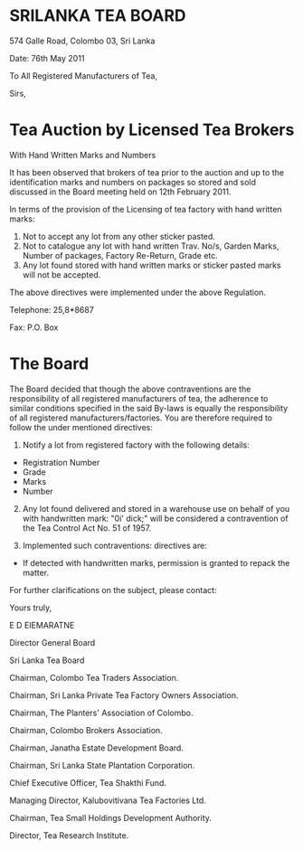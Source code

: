 # SRILANKA TEA BOARD

574 Galle Road, Colombo 03, Sri Lanka

Date: 76th May 2011

To All Registered Manufacturers of Tea,

Sirs,

# Tea Auction by Licensed Tea Brokers

With Hand Written Marks and Numbers

It has been observed that brokers of tea prior to the auction and up to the identification marks and numbers on packages so stored and sold discussed in the Board meeting held on 12th February 2011.

In terms of the provision of the Licensing of tea factory with hand written marks:

1. Not to accept any lot from any other sticker pasted.
2. Not to catalogue any lot with hand written Trav. No/s, Garden Marks, Number of packages, Factory Re-Return, Grade etc.
3. Any lot found stored with hand written marks or sticker pasted marks will not be accepted.

The above directives were implemented under the above Regulation.

Telephone: 25,8*8687

Fax: P.O. Box
# The Board

The Board decided that though the above contraventions are the responsibility of all registered manufacturers of tea, the adherence to similar conditions specified in the said By-laws is equally the responsibility of all registered manufacturers/factories. You are therefore required to follow the under mentioned directives:

1. Notify a lot from registered factory with the following details:

- Registration Number
- Grade
- Marks
- Number

2. Any lot found delivered and stored in a warehouse use on behalf of you with handwritten mark: "0i' dick;" will be considered a contravention of the Tea Control Act No. 51 of 1957.

3. Implemented such contraventions: directives are:

- If detected with handwritten marks, permission is granted to repack the matter.

For further clarifications on the subject, please contact:

Yours truly,

E D EIEMARATNE

Director General Board

Sri Lanka Tea Board

Chairman, Colombo Tea Traders Association.

Chairman, Sri Lanka Private Tea Factory Owners Association.

Chairman, The Planters' Association of Colombo.

Chairman, Colombo Brokers Association.

Chairman, Janatha Estate Development Board.

Chairman, Sri Lanka State Plantation Corporation.

Chief Executive Officer, Tea Shakthi Fund.

Managing Director, Kalubovitivana Tea Factories Ltd.

Chairman, Tea Small Holdings Development Authority.

Director, Tea Research Institute.